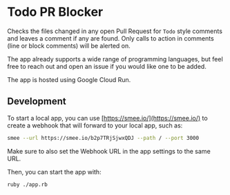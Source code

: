 # Todo PR Blocker

<!-- Note how the inline `Todo` of the text below is not alerting the check, but the one in this comment is -->
Checks the files changed in any open Pull Request for `Todo` style comments and leaves a comment if any are found.
Only calls to action in comments (line or block comments) will be alerted on.
<!-- 
FIXME and bug are also supported action items - and capitalization does not matter!
 -->
The app already supports a wide range of programming languages, but feel free to reach out and open an issue if you would like one to be added.

The app is hosted using Google Cloud Run.

## Development

To start a local app, you can use [https://smee.io/](https://smee.io/) to create a webhook that will forward to your local app, such as:

```bash
smee --url https://smee.io/b2p7TRjSjwxQDJ --path / --port 3000
```

Make sure to also set the Webhook URL in the app settings to the same URL.

Then, you can start the app with:

```bash
ruby ./app.rb
```